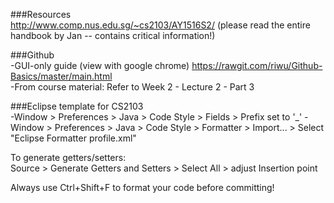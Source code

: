 ###Resources  
http://www.comp.nus.edu.sg/~cs2103/AY1516S2/ (please read the entire handbook by Jan -- contains critical information!)  

###Github  
-GUI-only guide (view with google chrome) https://rawgit.com/riwu/Github-Basics/master/main.html  
-From course material: Refer to Week 2 - Lecture 2 - Part 3

###Eclipse template for CS2103  
-Window > Preferences > Java > Code Style > Fields > Prefix set to '_'
-Window > Preferences > Java > Code Style > Formatter > Import... > Select "Eclipse Formatter profile.xml"

To generate getters/setters:  
Source > Generate Getters and Setters > Select All > adjust Insertion point 

Always use Ctrl+Shift+F to format your code before committing!

